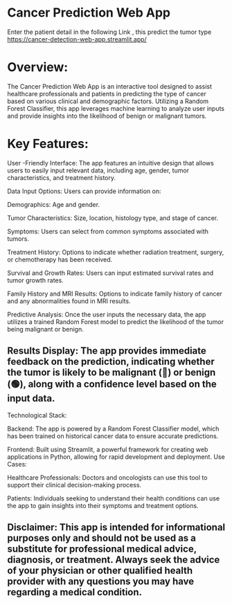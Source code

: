 # Cancer Prediction Web App

Enter the patient detail in the following Link , this predict the tumor type
https://cancer-detection-web-app.streamlit.app/

# Overview:
The Cancer Prediction Web App is an interactive tool designed to assist healthcare professionals and patients in predicting the type of cancer based on various clinical and demographic factors. Utilizing a Random Forest Classifier, this app leverages machine learning to analyze user inputs and provide insights into the likelihood of benign or malignant tumors.

# Key Features:

User -Friendly Interface: The app features an intuitive design that allows users to easily input relevant data, including age, gender, tumor characteristics, and treatment history.

Data Input Options: Users can provide information on:

Demographics: Age and gender.

Tumor Characteristics: Size, location, histology type, and stage of cancer.

Symptoms: Users can select from common symptoms associated with tumors.

Treatment History: Options to indicate whether radiation treatment, surgery, or chemotherapy has been received.

Survival and Growth Rates: Users can input estimated survival rates and tumor growth rates.

Family History and MRI Results: Options to indicate family history of cancer and any abnormalities found in MRI results.

Predictive Analysis: Once the user inputs the necessary data, the app utilizes a trained Random Forest model to predict the likelihood of the tumor being malignant or benign.

## Results Display: The app provides immediate feedback on the prediction, indicating whether the tumor is likely to be malignant (🔴) or benign (🟢), along with a confidence level based on the input data.

Technological Stack:

Backend: The app is powered by a Random Forest Classifier model, which has been trained on historical cancer data to ensure accurate predictions.

Frontend: Built using Streamlit, a powerful framework for creating web applications in Python, allowing for rapid development and deployment.
Use Cases:

Healthcare Professionals: Doctors and oncologists can use this tool to support their clinical decision-making process.

Patients: Individuals seeking to understand their health conditions can use the app to gain insights into their symptoms and treatment options.

## Disclaimer: This app is intended for informational purposes only and should not be used as a substitute for professional medical advice, diagnosis, or treatment. Always seek the advice of your physician or other qualified health provider with any questions you may have regarding a medical condition.
